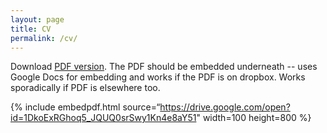 ```yaml
---
layout: page
title: CV
permalink: /cv/
---
```


Download [PDF version](https://drive.google.com/open?id=1DkoExRGhoq5_JQUQ0srSwy1Kn4e8aY51). The PDF should be embedded underneath -- uses Google Docs for embedding and works if the PDF is on dropbox. Works sporadically if PDF is elsewhere too.

{% include embedpdf.html source=“https://drive.google.com/open?id=1DkoExRGhoq5_JQUQ0srSwy1Kn4e8aY51" width=100 height=800 %}
